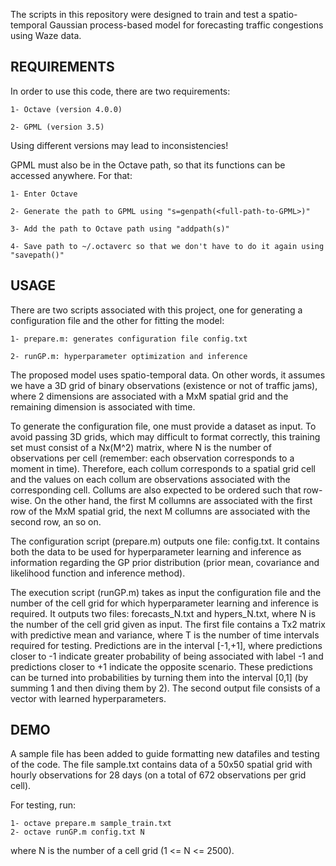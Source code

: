 The scripts in this repository were designed to train and test a spatio-temporal Gaussian process-based model for forecasting traffic congestions using Waze data.

REQUIREMENTS
------------

In order to use this code, there are two requirements:

	1- Octave (version 4.0.0)
	
	2- GPML (version 3.5)

Using different versions may lead to inconsistencies!

GPML must also be in the Octave path, so that its functions can be accessed anywhere.
For that:

	1- Enter Octave
	
	2- Generate the path to GPML using "s=genpath(<full-path-to-GPML>)"
	
	3- Add the path to Octave path using "addpath(s)"
	
	4- Save path to ~/.octaverc so that we don't have to do it again using "savepath()"

USAGE
-----

There are two scripts associated with this project, one for generating a configuration file and the other for fitting the model:

	1- prepare.m: generates configuration file config.txt
	
	2- runGP.m: hyperparameter optimization and inference

The proposed model uses spatio-temporal data. On other words, it assumes we have a 3D grid of binary observations (existence or not of traffic jams), where 2 dimensions are associated with a MxM spatial grid and the remaining dimension is associated with time.

To generate the configuration file, one must provide a dataset as input. To avoid passing 3D grids, which may difficult to format correctly, this training set must consist of a Nx(M^2) matrix, where N is the number of observations per cell (remember: each observation corresponds to a moment in time). Therefore, each collum corresponds to a spatial grid cell and the values on each collum are observations associated with the corresponding cell. Collums are also expected to be ordered such that row-wise. On the other hand, the first M collumns are associated with the first row of the MxM spatial grid, the next M collumns are associated with the second row, an so on.

The configuration script (prepare.m) outputs one file: config.txt. It contains both the data to be used for hyperparameter learning and inference as information regarding the GP prior distribution (prior mean, covariance and likelihood function and inference method).

The execution script (runGP.m) takes as input the configuration file and the number of the cell grid for which hyperparameter learning and inference is required. It outputs two files: forecasts_N.txt and hypers_N.txt, where N is the number of the cell grid given as input. The first file contains a Tx2 matrix with predictive mean and variance, where T is the number of time intervals required for testing. Predictions are in the interval [-1,+1], where predictions closer to -1 indicate greater probability of being associated with label -1 and predictions closer to +1 indicate the opposite scenario. These predictions can be turned into probabilities by turning them into the interval [0,1] (by summing 1 and then diving them by 2). The second output file consists of a vector with learned hyperparameters.

DEMO
----

A sample file has been added to guide formatting new datafiles and testing of the code. The file sample.txt contains data of a 50x50 spatial grid with hourly observations for 28 days (on a total of 672 observations per grid cell).

For testing, run:

	1- octave prepare.m sample_train.txt
	2- octave runGP.m config.txt N

where N is the number of a cell grid (1 <= N <= 2500).